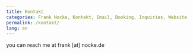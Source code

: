 ```yaml
---
title: Kontakt
categories: Frank Nocke, Kontakt, Email, Booking, Inquiries, Website
permalink: /kontakt/
lang: en
---
```


you can reach me at frank [at] nocke.de



